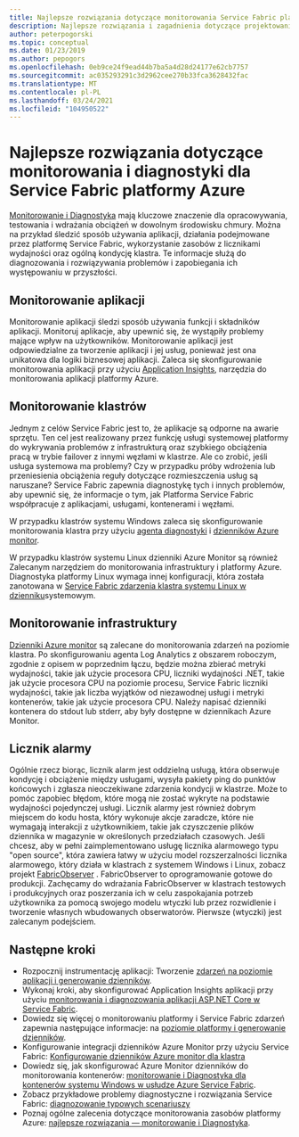 ```yaml
---
title: Najlepsze rozwiązania dotyczące monitorowania Service Fabric platformy Azure
description: Najlepsze rozwiązania i zagadnienia dotyczące projektowania w zakresie monitorowania klastrów i aplikacji przy użyciu usługi Azure Service Fabric.
author: peterpogorski
ms.topic: conceptual
ms.date: 01/23/2019
ms.author: pepogors
ms.openlocfilehash: 0eb9ce24f9ead44b7ba5a4d28d24177e62cb7757
ms.sourcegitcommit: ac035293291c3d2962cee270b33fca3628432fac
ms.translationtype: MT
ms.contentlocale: pl-PL
ms.lasthandoff: 03/24/2021
ms.locfileid: "104950522"
---
```

# <a name="monitoring-and-diagnostic-best-practices-for-azure-service-fabric"></a>Najlepsze rozwiązania dotyczące monitorowania i diagnostyki dla Service Fabric platformy Azure

[Monitorowanie i Diagnostyka](./service-fabric-diagnostics-overview.md) mają kluczowe znaczenie dla opracowywania, testowania i wdrażania obciążeń w dowolnym środowisku chmury. Można na przykład śledzić sposób używania aplikacji, działania podejmowane przez platformę Service Fabric, wykorzystanie zasobów z licznikami wydajności oraz ogólną kondycję klastra. Te informacje służą do diagnozowania i rozwiązywania problemów i zapobiegania ich występowaniu w przyszłości.

## <a name="application-monitoring"></a>Monitorowanie aplikacji

Monitorowanie aplikacji śledzi sposób używania funkcji i składników aplikacji. Monitoruj aplikacje, aby upewnić się, że wystąpiły problemy mające wpływ na użytkowników. Monitorowanie aplikacji jest odpowiedzialne za tworzenie aplikacji i jej usług, ponieważ jest ona unikatowa dla logiki biznesowej aplikacji. Zaleca się skonfigurowanie monitorowania aplikacji przy użyciu [Application Insights](./service-fabric-tutorial-monitoring-aspnet.md), narzędzia do monitorowania aplikacji platformy Azure.

## <a name="cluster-monitoring"></a>Monitorowanie klastrów

Jednym z celów Service Fabric jest to, że aplikacje są odporne na awarie sprzętu. Ten cel jest realizowany przez funkcję usługi systemowej platformy do wykrywania problemów z infrastrukturą oraz szybkiego obciążenia pracą w trybie failover z innymi węzłami w klastrze. Ale co zrobić, jeśli usługa systemowa ma problemy? Czy w przypadku próby wdrożenia lub przeniesienia obciążenia reguły dotyczące rozmieszczenia usług są naruszane? Service Fabric zapewnia diagnostykę tych i innych problemów, aby upewnić się, że informacje o tym, jak Platforma Service Fabric współpracuje z aplikacjami, usługami, kontenerami i węzłami.

W przypadku klastrów systemu Windows zaleca się skonfigurowanie monitorowania klastra przy użyciu [agenta diagnostyki](./service-fabric-diagnostics-event-aggregation-wad.md) i [dzienników Azure monitor](./service-fabric-diagnostics-oms-setup.md).

W przypadku klastrów systemu Linux dzienniki Azure Monitor są również Zalecanym narzędziem do monitorowania infrastruktury i platformy Azure. Diagnostyka platformy Linux wymaga innej konfiguracji, która została zanotowana w [Service Fabric zdarzenia klastra systemu Linux w dzienniku](./service-fabric-diagnostics-oms-syslog.md)systemowym.

## <a name="infrastructure-monitoring"></a>Monitorowanie infrastruktury

[Dzienniki Azure monitor](./service-fabric-diagnostics-oms-agent.md) są zalecane do monitorowania zdarzeń na poziomie klastra. Po skonfigurowaniu agenta Log Analytics z obszarem roboczym, zgodnie z opisem w poprzednim łączu, będzie można zbierać metryki wydajności, takie jak użycie procesora CPU, liczniki wydajności .NET, takie jak użycie procesora CPU na poziomie procesu, Service Fabric liczniki wydajności, takie jak liczba wyjątków od niezawodnej usługi i metryki kontenerów, takie jak użycie procesora CPU.  Należy napisać dzienniki kontenera do stdout lub stderr, aby były dostępne w dziennikach Azure Monitor.

## <a name="watchdogs"></a>Licznik alarmy

Ogólnie rzecz biorąc, licznik alarm jest oddzielną usługą, która obserwuje kondycję i obciążenie między usługami, wysyła pakiety ping do punktów końcowych i zgłasza nieoczekiwane zdarzenia kondycji w klastrze. Może to pomóc zapobiec błędom, które mogą nie zostać wykryte na podstawie wydajności pojedynczej usługi. Licznik alarmy jest również dobrym miejscem do kodu hosta, który wykonuje akcje zaradcze, które nie wymagają interakcji z użytkownikiem, takie jak czyszczenie plików dziennika w magazynie w określonych przedziałach czasowych. Jeśli chcesz, aby w pełni zaimplementowano usługę licznika alarmowego typu "open source", która zawiera łatwy w użyciu model rozszerzalności licznika alarmowego, który działa w klastrach z systemem Windows i Linux, zobacz projekt [FabricObserver](https://aka.ms/sf/FabricObserver) . FabricObserver to oprogramowanie gotowe do produkcji. Zachęcamy do wdrażania FabricObserver w klastrach testowych i produkcyjnych oraz poszerzania ich w celu zaspokajania potrzeb użytkownika za pomocą swojego modelu wtyczki lub przez rozwidlenie i tworzenie własnych wbudowanych obserwatorów. Pierwsze (wtyczki) jest zalecanym podejściem.

## <a name="next-steps"></a>Następne kroki

* Rozpocznij instrumentację aplikacji: Tworzenie [zdarzeń na poziomie aplikacji i generowanie dzienników](service-fabric-diagnostics-event-generation-app.md).
* Wykonaj kroki, aby skonfigurować Application Insights aplikacji przy użyciu [monitorowania i diagnozowania aplikacji ASP.NET Core w Service Fabric](service-fabric-tutorial-monitoring-aspnet.md).
* Dowiedz się więcej o monitorowaniu platformy i Service Fabric zdarzeń zapewnia następujące informacje: na [poziomie platformy i generowanie dzienników](service-fabric-diagnostics-event-generation-infra.md).
* Konfigurowanie integracji dzienników Azure Monitor przy użyciu Service Fabric: [Konfigurowanie dzienników Azure monitor dla klastra](service-fabric-diagnostics-oms-setup.md)
* Dowiedz się, jak skonfigurować Azure Monitor dzienników do monitorowania kontenerów: [monitorowanie i Diagnostyka dla kontenerów systemu Windows w usłudze Azure Service Fabric](service-fabric-tutorial-monitoring-wincontainers.md).
* Zobacz przykładowe problemy diagnostyczne i rozwiązania Service Fabric: [diagnozowanie typowych scenariuszy](service-fabric-diagnostics-common-scenarios.md)
* Poznaj ogólne zalecenia dotyczące monitorowania zasobów platformy Azure: [najlepsze rozwiązania — monitorowanie i Diagnostyka](/azure/architecture/best-practices/monitoring).
